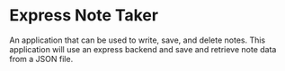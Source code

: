 # Express Note Taker
An application that can be used to write, save, and delete notes. This application will use an express backend and save and retrieve note data from a JSON file.
